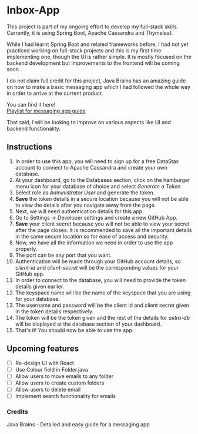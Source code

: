 # Inbox-App

This project is part of my ongoing effort to develop my full-stack skills. Currently, it is using Spring Boot, 
Apache Cassandra and Thymeleaf. 

While I had learnt Spring Boot and related frameworks before, I had not yet practiced 
working on full-stack projects and this is my first time implementing one, though the UI is rather simple.
It is mostly focused on the backend development but improvements to the frontend will be coming soon.

I do not claim full credit for this project, Java Brains has an amazing guide on how to make a basic messaging app 
which I had followed the whole way in order to arrive at the current product.

You can find it here! 
<br/>
[Playlist for messaging app guide](https://www.youtube.com/playlist?list=PLqq-6Pq4lTTak0b5DnJ-x85MWMPaTdl4A)

That said, I will be
looking to improve on various aspects like UI and backend functionality.

## Instructions

1. In order to use this app, you will need to sign up for a free DataStax account to connect to Apache Cassandra
and create your own database.
2. At your dashboard, go to the Databases section, click on the hamburger menu icon for your database of choice and
select *Generate a Token*
3. Select role as *Administrator User* and generate the token.
4. **Save** the token details in a secure location because you will not be able to view the details after you navigate
away from the page.
5. Next, we will need authentication details for this app.
6. Go to Settings -> Developer settings and create a new GitHub App.
7. **Save** your client secret because you will not be able to view your secret after the page closes. It is recommended
to save all the important details in the same secure location so for ease of access and security.
8. Now, we have all the information we need in order to use the app properly.
9. The port can be any port that you want.
10. Authentication will be made through your GitHub account details, so *client-id* and *client-secret* will be the 
corresponding values for your GitHub app.
11. In order to connect to the database, you will need to provide the token details given earlier.
12. The keyspace name will be the name of the keyspace that you are using for your database.
13. The username and password will be the client id and client secret given in the token details respectively.
14. The token will be the token given and the rest of the details for *astra-db* will be displayed at the
database section of your dashboard.
15. That's it! You should now be able to use the app.

## Upcoming features
- [ ] Re-design UI with React
- [ ] Use Colour field in Folder.java
- [ ] Allow users to move emails to any folder
- [ ] Allow users to create custom folders
- [ ] Allow users to delete email
- [ ] Implement search functionality for emails

### Credits
Java Brains - Detailed and easy guide for a messaging app